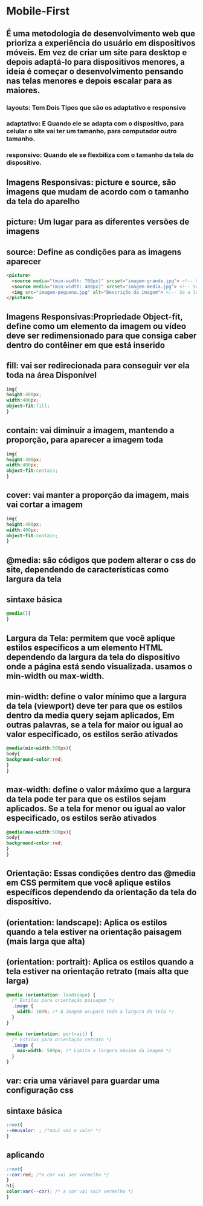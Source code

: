 # Mobile-First
## É uma metodologia de desenvolvimento web que prioriza a experiência do usuário em dispositivos móveis. Em vez de criar um site para desktop e depois adaptá-lo para dispositivos menores, a ideia é começar o desenvolvimento pensando nas telas menores e depois escalar para as maiores.
### layouts: Tem Dois Tipos que são os adaptativo e responsivo
### adaptativo: E Quando ele se adapta com o dispositivo, para celular o site vai ter um tamanho, para computador outro tamanho.
### responsivo: Quando ele se flexbiliza com o tamanho da tela do dispositivo.
## Imagens Responsivas: picture e source, são imagens que mudam de acordo com o tamanho da tela do aparelho
## picture: Um lugar para as diferentes versões de imagens
## source: Define as condições para as imagens aparecer
```html
<picture>
  <source media="(min-width: 768px)" srcset="imagem-grande.jpg"> <!-- Se a largura do site for maior ou igual a 768px vai ter essa imagem -->
  <source media="(min-width: 480px)" srcset="imagem-media.jpg"> <!-- Se a largura do site for maior ou igual a 480px vai ter essa imagem -->
  <img src="imagem-pequena.jpg" alt="Descrição da imagem"> <!-- Se a largura do site for menor a 480px vai ter essa imagem -->
</picture>
```
## Imagens Responsivas:Propriedade Object-fit, define como um elemento da imagem ou vídeo deve ser redimensionado para que consiga caber dentro do contêiner em que está inserido
## fill: vai ser redirecionada para conseguir ver ela toda na área Disponível
```css
img{
height:400px;
width:400px;
object-fit:fill;
}
```
## contain: vai diminuir a imagem, mantendo a proporção, para aparecer a imagem toda
```css
img{
height:400px;
width:400px;
object-fit:contain;
}
```
## cover: vai manter a proporção da imagem, mais vai cortar a imagem
```css
img{
height:400px;
width:400px;
object-fit:contain;
}
```
## @media: são códigos que podem alterar o css do site, dependendo de características como largura da tela
## sintaxe básica
```css
@media(){
}
```
## Largura da Tela: permitem que você aplique estilos específicos a um elemento HTML dependendo da largura da tela do dispositivo onde a página está sendo visualizada. usamos o min-width ou max-width.
## min-width: define o valor mínimo que a largura da tela (viewport) deve ter para que os estilos dentro da media query sejam aplicados, Em outras palavras, se a tela for maior ou igual ao valor especificado, os estilos serão ativados
```css
@media(min-width:500px){
body{
background-color:red;
}
}
```
## max-width: define o valor máximo que a largura da tela pode ter para que os estilos sejam aplicados. Se a tela for menor ou igual ao valor especificado, os estilos serão ativados
```css
@media(max-width:500px){
body{
background-color:red;
}
}
```
## Orientação: Essas condições dentro das @media em CSS permitem que você aplique estilos específicos dependendo da orientação da tela do dispositivo.
## (orientation: landscape): Aplica os estilos quando a tela estiver na orientação paisagem (mais larga que alta)
## (orientation: portrait): Aplica os estilos quando a tela estiver na orientação retrato (mais alta que larga)
```css
@media (orientation: landscape) {
  /* Estilos para orientação paisagem */
  .image {
    width: 100%; /* A imagem ocupará toda a largura da tela */
  }
}

@media (orientation: portrait) {
  /* Estilos para orientação retrato */
  .image {
    max-width: 500px; /* Limita a largura máxima da imagem */
  }
}
```
## var: cria uma váriavel para guardar uma configuração css
## sintaxe básica
```css
:root{
--meuvalor: ; /*aqui vai o valor */
}
```
## aplicando
```css
:root{
--cor:red; /*a cor vai ser vermelha */
}
h1{
color:var(--cor); /* a cor vai sair vermelho */
}
```

